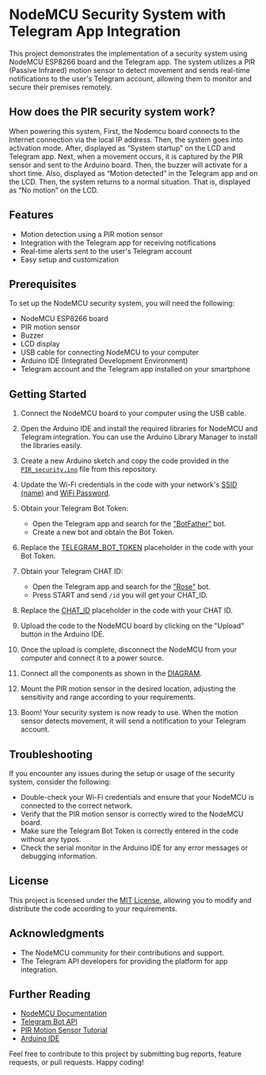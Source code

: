 # NodeMCU Security System with Telegram App Integration

This project demonstrates the implementation of a security system using NodeMCU ESP8266 board and the Telegram app. The system utilizes a PIR (Passive Infrared) motion sensor to detect movement and sends real-time notifications to the user's Telegram account, allowing them to monitor and secure their premises remotely.


## How does the PIR security system work?

When powering this system, First, the Nodemcu board connects to the Internet connection via the local IP address. Then, the system goes into activation mode. After, displayed as “System startup” on the LCD and Telegram app. Next, when a movement occurs, it is captured by the PIR sensor and sent to the Arduino board. Then, the buzzer will activate for a short time. Also, displayed as “Motion detected” in the Telegram app and on the LCD. Then, the system returns to a normal situation. That is, displayed as “No motion” on the LCD.

## Features

- Motion detection using a PIR motion sensor
- Integration with the Telegram app for receiving notifications
- Real-time alerts sent to the user's Telegram account
- Easy setup and customization

## Prerequisites

To set up the NodeMCU security system, you will need the following:

- NodeMCU ESP8266 board
- PIR motion sensor
- Buzzer
- LCD display 
- USB cable for connecting NodeMCU to your computer
- Arduino IDE (Integrated Development Environment)
- Telegram account and the Telegram app installed on your smartphone

## Getting Started

1. Connect the NodeMCU board to your computer using the USB cable.

2. Open the Arduino IDE and install the required libraries for NodeMCU and Telegram integration. You can use the Arduino Library Manager to install the libraries easily.

3. Create a new Arduino sketch and copy the code provided in the <A href="https://github.com/LgcyAlex/ESP8266-security_system/blob/a280195cba1e08d422d9f9473d2523977dc9d405/PIR_security/PIR_security.ino">`PIR_security.ino`</a> file from this repository.

4. Update the Wi-Fi credentials in the code with your network's <A href="https://github.com/LgcyAlex/ESP8266-security_system/blob/e06328504721bd479e5acb2b96674c7bd2fc91b3/PIR_security/PIR_security.ino#L9">SSID (name)</a> and <A href="https://github.com/LgcyAlex/ESP8266-security_system/blob/e06328504721bd479e5acb2b96674c7bd2fc91b3/PIR_security/PIR_security.ino#LL10C1-L10C1"> WiFi Password</a>.

5. Obtain your Telegram Bot Token:
   - Open the Telegram app and search for the <A href="https://telegram.me/BotFather">"BotFather"</a> bot.
   - Create a new bot and obtain the Bot Token.

6. Replace the <A href="https://github.com/LgcyAlex/ESP8266-security_system/blob/f9e9537eecd0c34af6353cfbab3d47520ab83d10/PIR_security/PIR_security.ino#L13">TELEGRAM_BOT_TOKEN</a> placeholder in the code with your Bot Token.

7. Obtain your Telegram CHAT ID:
   - Open the Telegram app and search for the <A href="https://telegram.me/MissRose_bot">"Rose"</a> bot.
   - Press START and send ```/id``` you will get your CHAT_ID.

8. Replace the <A href="https://github.com/LgcyAlex/ESP8266-security_system/blob/f9e9537eecd0c34af6353cfbab3d47520ab83d10/PIR_security/PIR_security.ino#LL14C2-L14C2">CHAT_ID</a> placeholder in the code with your CHAT ID.

9. Upload the code to the NodeMCU board by clicking on the "Upload" button in the Arduino IDE.

10. Once the upload is complete, disconnect the NodeMCU from your computer and connect it to a power source.

11. Connect all the components as shown in the <A href="https://github.com/LgcyAlex/ESP8266-security_system/blob/f9e9537eecd0c34af6353cfbab3d47520ab83d10/circuit%20diagram.png">DIAGRAM</a>.

12. Mount the PIR motion sensor in the desired location, adjusting the sensitivity and range according to your requirements.

13. Boom! Your security system is now ready to use. When the motion sensor detects movement, it will send a notification to your Telegram account.

## Troubleshooting

If you encounter any issues during the setup or usage of the security system, consider the following:

- Double-check your Wi-Fi credentials and ensure that your NodeMCU is connected to the correct network.
- Verify that the PIR motion sensor is correctly wired to the NodeMCU board.
- Make sure the Telegram Bot Token is correctly entered in the code without any typos.
- Check the serial monitor in the Arduino IDE for any error messages or debugging information.

## License

This project is licensed under the [MIT License](LICENSE), allowing you to modify and distribute the code according to your requirements.

## Acknowledgments

- The NodeMCU community for their contributions and support.
- The Telegram API developers for providing the platform for app integration.

## Further Reading

- [NodeMCU Documentation](https://nodemcu.readthedocs.io/)
- [Telegram Bot API](https://core.telegram.org/bots/api)
- [PIR Motion Sensor Tutorial](https://www.instructables.com/PIR-Motion-Sensor-Tutorial/)
- [Arduino IDE](https://www.arduino.cc/en/software)

Feel free to contribute to this project by submitting bug reports, feature requests, or pull requests. Happy coding!
